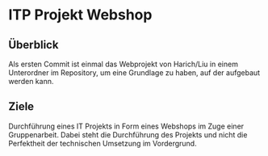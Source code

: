 # ITP Projekt Webshop 

## Überblick

Als ersten Commit ist einmal das Webprojekt von Harich/Liu in einem Unterordner im Repository, um eine Grundlage zu haben, auf der aufgebaut werden kann.

## Ziele

Durchführung eines IT Projekts in Form eines Webshops im Zuge einer Gruppenarbeit. Dabei steht die Durchführung des Projekts und nicht die Perfektheit der technischen Umsetzung im Vordergrund.
